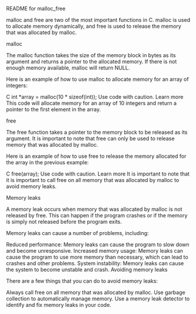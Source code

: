 README for malloc_free

malloc and free are two of the most important functions in C. malloc is used to allocate memory dynamically, and free is used to release the memory that was allocated by malloc.

malloc

The malloc function takes the size of the memory block in bytes as its argument and returns a pointer to the allocated memory. If there is not enough memory available, malloc will return NULL.

Here is an example of how to use malloc to allocate memory for an array of integers:

C
int *array = malloc(10 * sizeof(int));
Use code with caution. Learn more
This code will allocate memory for an array of 10 integers and return a pointer to the first element in the array.

free

The free function takes a pointer to the memory block to be released as its argument. It is important to note that free can only be used to release memory that was allocated by malloc.

Here is an example of how to use free to release the memory allocated for the array in the previous example:

C
free(array);
Use code with caution. Learn more
It is important to note that it is important to call free on all memory that was allocated by malloc to avoid memory leaks.

Memory leaks

A memory leak occurs when memory that was allocated by malloc is not released by free. This can happen if the program crashes or if the memory is simply not released before the program exits.

Memory leaks can cause a number of problems, including:

Reduced performance: Memory leaks can cause the program to slow down and become unresponsive.
Increased memory usage: Memory leaks can cause the program to use more memory than necessary, which can lead to crashes and other problems.
System instability: Memory leaks can cause the system to become unstable and crash.
Avoiding memory leaks

There are a few things that you can do to avoid memory leaks:

Always call free on all memory that was allocated by malloc.
Use garbage collection to automatically manage memory.
Use a memory leak detector to identify and fix memory leaks in your code.
